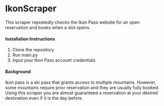 # IkonScraper

This scraper repeatedly checks the Ikon Pass website for an open reservation and books when a slot opens.

#### Installation Instructions

1. Clone the repository
2. Run main.py
3. Input your Ikon Pass account credentials

#### Background

Ikon pass is a ski pass that grants access to multiple mountains. However, some mountains require prior reservation and they are usually fully booked. Using this scraper you are almost guaranteed a reservation at your desired destination even if it is the day before.
